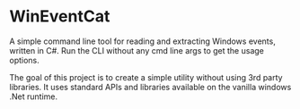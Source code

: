 # WinEventCat
A simple command line tool for reading and extracting Windows events, written in C#.
Run the CLI without any cmd line args to get the usage options.

The goal of this project is to create a simple utility without using 3rd party libraries.
It uses standard APIs and libraries available on the vanilla windows .Net runtime.